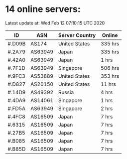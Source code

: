 # 14 online servers:

Latest update at: Wed Feb 12 07:10:15 UTC 2020

| ID | ASN | Server Country | Online |
| -- | --- | -------------- | ------ |
| #.D09B | AS174 | United States | 335 hrs |
| #.2A79 | AS63949 | Japan | 335 hrs |
| #.42A0 | AS63949 | Japan | 1 hrs |
| #.7F1D | AS63949 | Singapore | 506 hrs |
| #.9FC3 | AS53889 | United States | 353 hrs |
| #.D827 | AS20150 | United States | 11 hrs |
| #.14D9 | AS49392 | Russia | 4 hrs |
| #.4DA9 | AS14061 | Singapore | 1 hrs |
| #.FD5A | AS63949 | Singapore | 2 hrs |
| #.4FC8 | AS16509 | Japan | 7 hrs |
| #.6315 | AS16509 | Japan | 7 hrs |
| #.27B5 | AS16509 | Japan | 7 hrs |
| #.B085 | AS16509 | Japan | 7 hrs |
| #.B85D | AS16509 | Japan | 7 hrs |

